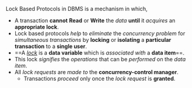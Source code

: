 Lock Based Protocols in DBMS is a mechanism in which,

- A transaction **cannot** **Read** or **Write** the *data* **until** it *acquires* an **appropriate lock**.
- Lock based protocols *help* to *eliminate* the *concurrency problem* for *simultaneous transactions* by **locking** or **isolating** a **particular transaction** to a **single user**.
- ==A *<u>lock</u>* is a **data variable** which is *associated with* a **data item**==.
- This lock *signifies* the *operations* that can be *performed* on the *data item*.
- All *lock requests* are *made to* the **concurrency-control manager**.
	- Transactions *proceed* only once the *lock request* is **granted**.
